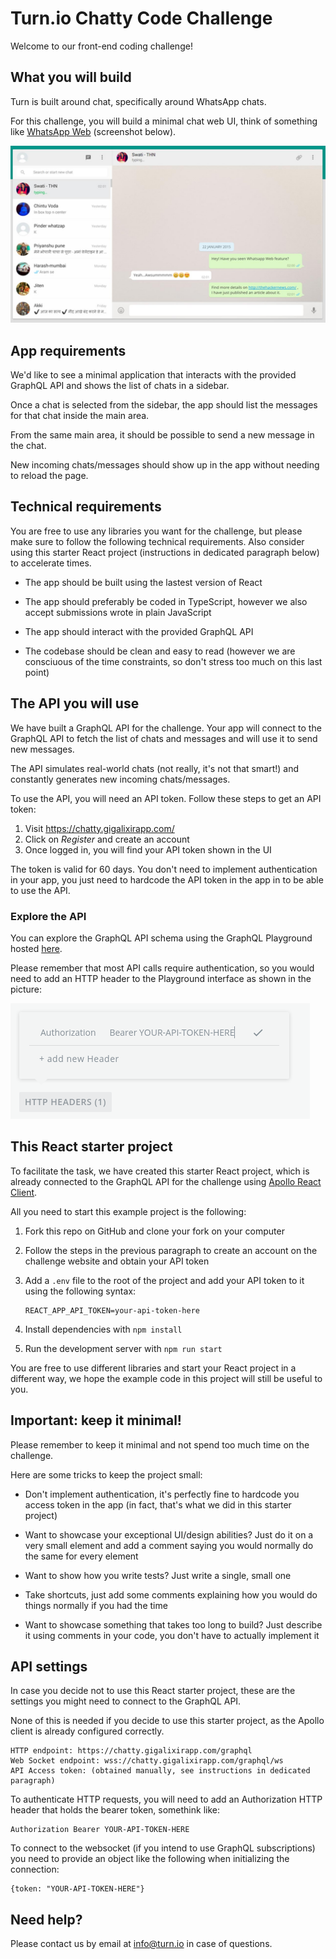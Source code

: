 # Turn.io Chatty Code Challenge

Welcome to our front-end coding challenge!

## What you will build

Turn is built around chat, specifically around WhatsApp chats.

For this challenge, you will build a minimal chat web UI, think of something like [WhatsApp Web](https://web.whatsapp.com) (screenshot below).

![A screenshot of the WhatsApp web interface](wa-web-example.jpg)

## App requirements

We'd like to see a minimal application that interacts with the provided GraphQL API and shows the list of chats in a sidebar.

Once a chat is selected from the sidebar, the app should list the messages for that chat inside the main area.

From the same main area, it should be possible to send a new message in the chat.

New incoming chats/messages should show up in the app without needing to reload the page.

## Technical requirements

You are free to use any libraries you want for the challenge, but please make sure to follow the following technical requirements. Also consider using this starter React project (instructions in dedicated paragraph below) to accelerate times.

- The app should be built using the lastest version of React

- The app should preferably be coded in TypeScript, however we also accept submissions wrote in plain JavaScript

- The app should interact with the provided GraphQL API

- The codebase should be clean and easy to read (however we are consciuous of the time constraints, so don't stress too much on this last point)

## The API you will use

We have built a GraphQL API for the challenge. Your app will connect to the GraphQL API to fetch the list of chats and messages and will use it to send new messages.

The API simulates real-world chats (not really, it's not that smart!) and constantly generates new incoming chats/messages.

To use the API, you will need an API token. Follow these steps to get an API token:

1. Visit https://chatty.gigalixirapp.com/
2. Click on _Register_ and create an account
3. Once logged in, you will find your API token shown in the UI

The token is valid for 60 days. You don't need to implement authentication in your app, you just need to hardcode the API token in the app in to be able to use the API.

### Explore the API

You can explore the GraphQL API schema using the GraphQL Playground hosted [here](https://chatty.gigalixirapp.com/graphql/graphiql).

Please remember that most API calls require authentication, so you would need to add an HTTP header to the Playground interface as shown in the picture:

![Setting Authentication header in graphiQL](graphiql-header-example.png)

## This React starter project

To facilitate the task, we have created this starter React project, which is already connected to the GraphQL API for the challenge using [Apollo React Client](https://www.apollographql.com/docs/react).

All you need to start this example project is the following:

1. Fork this repo on GitHub and clone your fork on your computer

1. Follow the steps in the previous paragraph to create an account on the challenge website and obtain your API token

1. Add a `.env` file to the root of the project and add your API token to it using the following syntax:

   ```
   REACT_APP_API_TOKEN=your-api-token-here
   ```

1. Install dependencies with `npm install`

1. Run the development server with `npm run start`

You are free to use different libraries and start your React project in a different way, we hope the example code in this project will still be useful to you.

## Important: keep it minimal!

Please remember to keep it minimal and not spend too much time on the challenge.

Here are some tricks to keep the project small:

- Don't implement authentication, it's perfectly fine to hardcode you access token in the app (in fact, that's what we did in this starter project)

- Want to showcase your exceptional UI/design abilities? Just do it on a very small element and add a comment saying you would normally do the same for every element

- Want to show how you write tests? Just write a single, small one

- Take shortcuts, just add some comments explaining how you would do things normally if you had the time

- Want to showcase something that takes too long to build? Just describe it using comments in your code, you don't have to actually implement it

## API settings

In case you decide not to use this React starter project, these are the settings you might need to connect to the GraphQL API.

None of this is needed if you decide to use this starter project, as the Apollo client is already configured correctly.

```
HTTP endpoint: https://chatty.gigalixirapp.com/graphql
Web Socket endpoint: wss://chatty.gigalixirapp.com/graphql/ws
API Access token: (obtained manually, see instructions in dedicated paragraph)
```

To authenticate HTTP requests, you will need to add an Authorization HTTP header that holds the bearer token, somethink like:

```
Authorization Bearer YOUR-API-TOKEN-HERE
```

To connect to the websocket (if you intend to use GraphQL subscriptions) you need to provide an object like the following when initializing the connection:

```
{token: "YOUR-API-TOKEN-HERE"}
```

## Need help?

Please contact us by email at info@turn.io in case of questions.
